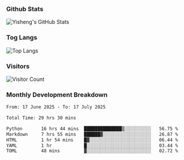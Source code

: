 ### Github Stats
![Yisheng's GitHub Stats](https://github-readme-stats-9qabuvhk1-gongyisheng.vercel.app/api?username=gongyisheng&count_private=true&show_icons=true)
### Tog Langs
![Top Langs](https://github-readme-stats-9qabuvhk1-gongyisheng.vercel.app/api/top-langs/?username=gongyisheng&layout=compact)
### Visitors
![Visitor Count](https://profile-counter.glitch.me/gongyisheng/count.svg)
### Monthly Development Breakdown
<!--START_SECTION:waka-->

```txt
From: 17 June 2025 - To: 17 July 2025

Total Time: 29 hrs 30 mins

Python       16 hrs 44 mins  ██████████████▒░░░░░░░░░░   56.75 %
Markdown     7 hrs 55 mins   ██████▓░░░░░░░░░░░░░░░░░░   26.87 %
HTML         1 hr 54 mins    █▓░░░░░░░░░░░░░░░░░░░░░░░   06.44 %
YAML         1 hr            █░░░░░░░░░░░░░░░░░░░░░░░░   03.44 %
TOML         48 mins         ▓░░░░░░░░░░░░░░░░░░░░░░░░   02.72 %
```

<!--END_SECTION:waka-->
